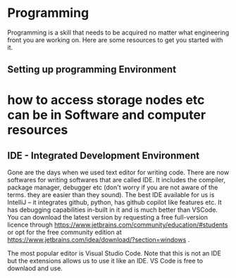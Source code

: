 # Programming
Programming is a skill that needs to be acquired no matter what engineering front you are working on. Here are some resources to get you started with it.

## Setting up programming Environment

# how to access storage nodes etc can be in Software and computer resources

## IDE - Integrated Development Environment
Gone are the days when we used text editor for writing code. There are now softwares for writing softwares that are called IDE. It includes the compiler, package manager, debugger etc (don't worry if you are not aware of the terms. they are easier than they sound).
The best IDE available for us is IntelliJ – it integrates github, python, has github copilot like features etc. It has debugging capabilities in-built in it and is much better than VSCode. You can download the latest version by requesting a free full-version licence through https://www.jetbrains.com/community/education/#students or opt for the free community edition at https://www.jetbrains.com/idea/download/?section=windows .

The most popular editor is Visual Studio Code. Note that this is not an IDE but the extensions allows us to use it like an IDE. VS Code is free to downlaod and use.
